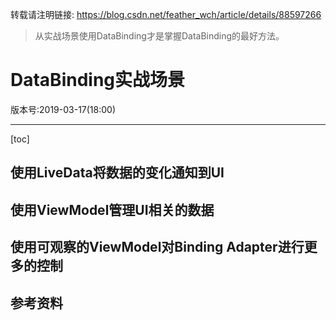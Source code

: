 转载请注明链接: https://blog.csdn.net/feather_wch/article/details/88597266

> 从实战场景使用DataBinding才是掌握DataBinding的最好方法。

# DataBinding实战场景

版本号:2019-03-17(18:00)

---

[toc]

## 使用LiveData将数据的变化通知到UI

## 使用ViewModel管理UI相关的数据

## 使用可观察的ViewModel对Binding Adapter进行更多的控制

## 参考资料
